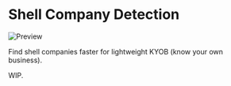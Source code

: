 # Shell Company Detection

![Preview](/img/preview.png)

Find shell companies faster for lightweight KYOB (know your own business).

WIP.
